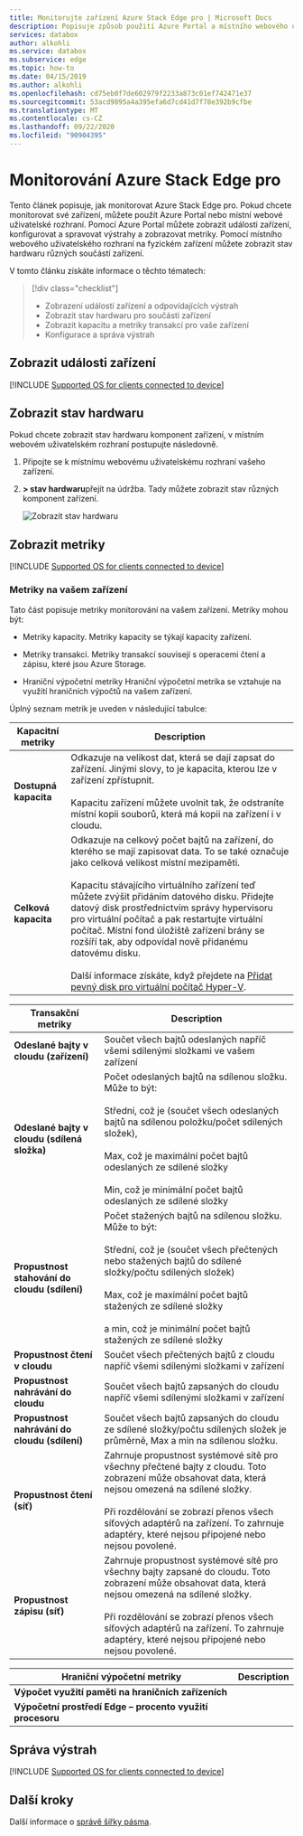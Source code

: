 ```yaml
---
title: Monitorujte zařízení Azure Stack Edge pro | Microsoft Docs
description: Popisuje způsob použití Azure Portal a místního webového uživatelského rozhraní k monitorování Azure Stack Edge pro.
services: databox
author: alkohli
ms.service: databox
ms.subservice: edge
ms.topic: how-to
ms.date: 04/15/2019
ms.author: alkohli
ms.openlocfilehash: cd75eb0f7de602979f2233a873c01ef742471e37
ms.sourcegitcommit: 53acd9895a4a395efa6d7cd41d7f78e392b9cfbe
ms.translationtype: MT
ms.contentlocale: cs-CZ
ms.lasthandoff: 09/22/2020
ms.locfileid: "90904395"
---
```

# <a name="monitor-your-azure-stack-edge-pro"></a>Monitorování Azure Stack Edge pro

Tento článek popisuje, jak monitorovat Azure Stack Edge pro. Pokud chcete monitorovat své zařízení, můžete použít Azure Portal nebo místní webové uživatelské rozhraní. Pomocí Azure Portal můžete zobrazit události zařízení, konfigurovat a spravovat výstrahy a zobrazovat metriky. Pomocí místního webového uživatelského rozhraní na fyzickém zařízení můžete zobrazit stav hardwaru různých součástí zařízení.

V tomto článku získáte informace o těchto tématech:

> [!div class="checklist"]
>
> * Zobrazení událostí zařízení a odpovídajících výstrah
> * Zobrazit stav hardwaru pro součásti zařízení
> * Zobrazit kapacitu a metriky transakcí pro vaše zařízení
> * Konfigurace a správa výstrah

## <a name="view-device-events"></a>Zobrazit události zařízení

[!INCLUDE [Supported OS for clients connected to device](../../includes/data-box-edge-gateway-view-device-events.md)]

## <a name="view-hardware-status"></a>Zobrazit stav hardwaru

Pokud chcete zobrazit stav hardwaru komponent zařízení, v místním webovém uživatelském rozhraní postupujte následovně.

1. Připojte se k místnímu webovému uživatelskému rozhraní vašeho zařízení.
2. **> stav hardwaru**přejít na údržba. Tady můžete zobrazit stav různých komponent zařízení.

    ![Zobrazit stav hardwaru](media/azure-stack-edge-monitor/view-hardware-status.png)

## <a name="view-metrics"></a>Zobrazit metriky

[!INCLUDE [Supported OS for clients connected to device](../../includes/data-box-edge-gateway-view-metrics.md)]

### <a name="metrics-on-your-device"></a>Metriky na vašem zařízení

Tato část popisuje metriky monitorování na vašem zařízení. Metriky mohou být:

* Metriky kapacity. Metriky kapacity se týkají kapacity zařízení.

* Metriky transakcí. Metriky transakcí souvisejí s operacemi čtení a zápisu, které jsou Azure Storage.

* Hraniční výpočetní metriky Hraniční výpočetní metrika se vztahuje na využití hraničních výpočtů na vašem zařízení.

Úplný seznam metrik je uveden v následující tabulce:

|Kapacitní metriky                     |Description  |
|-------------------------------------|-------------|
|**Dostupná kapacita**               | Odkazuje na velikost dat, která se dají zapsat do zařízení. Jinými slovy, to je kapacita, kterou lze v zařízení zpřístupnit. <br></br>Kapacitu zařízení můžete uvolnit tak, že odstraníte místní kopii souborů, která má kopii na zařízení i v cloudu.        |
|**Celková kapacita**                   | Odkazuje na celkový počet bajtů na zařízení, do kterého se mají zapisovat data. To se také označuje jako celková velikost místní mezipaměti. <br></br> Kapacitu stávajícího virtuálního zařízení teď můžete zvýšit přidáním datového disku. Přidejte datový disk prostřednictvím správy hypervisoru pro virtuální počítač a pak restartujte virtuální počítač. Místní fond úložiště zařízení brány se rozšíří tak, aby odpovídal nově přidanému datovému disku. <br></br>Další informace získáte, když přejdete na [Přidat pevný disk pro virtuální počítač Hyper-V](https://www.youtube.com/watch?v=EWdqUw9tTe4). |

|Transakční metriky              | Description         |
|-------------------------------------|---------|
|**Odeslané bajty v cloudu (zařízení)**    | Součet všech bajtů odeslaných napříč všemi sdílenými složkami ve vašem zařízení        |
|**Odeslané bajty v cloudu (sdílená složka)**     | Počet odeslaných bajtů na sdílenou složku. Může to být: <br></br> Střední, což je (součet všech odeslaných bajtů na sdílenou položku/počet sdílených složek),  <br></br>Max, což je maximální počet bajtů odeslaných ze sdílené složky <br></br>Min, což je minimální počet bajtů odeslaných ze sdílené složky      |
|**Propustnost stahování do cloudu (sdílení)**| Počet stažených bajtů na sdílenou složku. Může to být: <br></br> Střední, což je (součet všech přečtených nebo stažených bajtů do sdílené složky/počtu sdílených složek) <br></br> Max, což je maximální počet bajtů stažených ze sdílené složky<br></br> a min, což je minimální počet bajtů stažených ze sdílené složky  |
|**Propustnost čtení v cloudu**            | Součet všech přečtených bajtů z cloudu napříč všemi sdílenými složkami v zařízení     |
|**Propustnost nahrávání do cloudu**          | Součet všech bajtů zapsaných do cloudu napříč všemi sdílenými složkami v zařízení     |
|**Propustnost nahrávání do cloudu (sdílení)**  | Součet všech bajtů zapsaných do cloudu ze sdílené složky/počtu sdílených složek je průměrně, Max a min na sdílenou složku.      |
|**Propustnost čtení (síť)**           | Zahrnuje propustnost systémové sítě pro všechny přečtené bajty z cloudu. Toto zobrazení může obsahovat data, která nejsou omezená na sdílené složky. <br></br>Při rozdělování se zobrazí přenos všech síťových adaptérů na zařízení. To zahrnuje adaptéry, které nejsou připojené nebo nejsou povolené.      |
|**Propustnost zápisu (síť)**       | Zahrnuje propustnost systémové sítě pro všechny bajty zapsané do cloudu. Toto zobrazení může obsahovat data, která nejsou omezená na sdílené složky. <br></br>Při rozdělování se zobrazí přenos všech síťových adaptérů na zařízení. To zahrnuje adaptéry, které nejsou připojené nebo nejsou povolené.          |

| Hraniční výpočetní metriky              | Description         |
|-------------------------------------|---------|
|**Výpočet využití paměti na hraničních zařízeních**      |           |
|**Výpočetní prostředí Edge – procento využití procesoru**    |         |

## <a name="manage-alerts"></a>Správa výstrah

[!INCLUDE [Supported OS for clients connected to device](../../includes/data-box-edge-gateway-manage-alerts.md)]

## <a name="next-steps"></a>Další kroky

Další informace o [správě šířky pásma](azure-stack-edge-manage-bandwidth-schedules.md).
